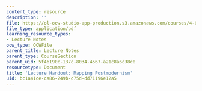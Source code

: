 ```yaml
---
content_type: resource
description: ''
file: https://ol-ocw-studio-app-production.s3.amazonaws.com/courses/4-602-modern-art-and-mass-culture-spring-2012/bc1a41ceca86249bc75ddd71196e12a5_MIT4_602S12_Postmodernism.pdf
file_type: application/pdf
learning_resource_types:
- Lecture Notes
ocw_type: OCWFile
parent_title: Lecture Notes
parent_type: CourseSection
parent_uid: 5f46190c-137c-8034-4567-a21c8a6c38c0
resourcetype: Document
title: 'Lecture Handout: Mapping Postmodernism'
uid: bc1a41ce-ca86-249b-c75d-dd71196e12a5
---
```

